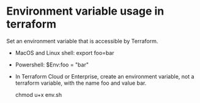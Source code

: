 # Environment variable usage in terraform

Set an environment variable that is accessible by Terraform.

- MacOS and Linux shell: export foo=bar
- Powershell: $Env:foo = "bar"
- In Terraform Cloud or Enterprise, create an environment variable, not a terraform variable, with the name foo and value bar.

  chmod u+x env.sh
